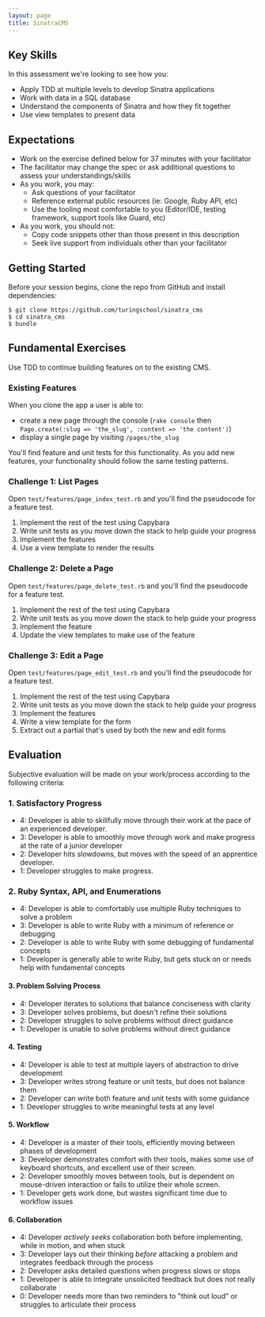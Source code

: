 ```yaml
---
layout: page
title: SinatraCMS
---
```


## Key Skills

In this assessment we're looking to see how you:

* Apply TDD at multiple levels to develop Sinatra applications
* Work with data in a SQL database
* Understand the components of Sinatra and how they fit together
* Use view templates to present data

## Expectations

* Work on the exercise defined below for 37 minutes with your facilitator
* The facilitator may change the spec or ask additional questions to assess your understandings/skills
* As you work, you may:
  * Ask questions of your facilitator
  * Reference external public resources (ie: Google, Ruby API, etc)
  * Use the tooling most comfortable to you (Editor/IDE, testing framework, support tools like Guard, etc)
* As you work, you should not:
  * Copy code snippets other than those present in this description
  * Seek live support from individuals other than your facilitator

## Getting Started

Before your session begins, clone the repo from GitHub and install dependencies:

``` shell
$ git clone https://github.com/turingschool/sinatra_cms
$ cd sinatra_cms
$ bundle
```

## Fundamental Exercises

Use TDD to continue building features on to the existing CMS.

### Existing Features

When you clone the app a user is able to:

* create a new page through the console (`rake console` then `Page.create(:slug => 'the_slug', :content => 'the content')`)
* display a single page by visiting `/pages/the_slug`

You'll find feature and unit tests for this functionality. As you add new features,
your functionality should follow the same testing patterns.

### Challenge 1: List Pages

Open `test/features/page_index_test.rb` and you'll find the
pseudocode for a feature test.

1. Implement the rest of the test using Capybara
2. Write unit tests as you move down the stack to help guide your progress
3. Implement the features
4. Use a view template to render the results

### Challenge 2: Delete a Page

Open `test/features/page_delete_test.rb` and you'll find the
pseudocode for a feature test.

1. Implement the rest of the test using Capybara
2. Write unit tests as you move down the stack to help guide your progress
3. Implement the feature
4. Update the view templates to make use of the feature

### Challenge 3: Edit a Page

Open `test/features/page_edit_test.rb` and you'll find the
pseudocode for a feature test.

1. Implement the rest of the test using Capybara
2. Write unit tests as you move down the stack to help guide your progress
3. Implement the features
4. Write a view template for the form
5. Extract out a partial that's used by both the new and edit forms

## Evaluation

Subjective evaluation will be made on your work/process according to the following criteria:

### 1. Satisfactory Progress

* 4: Developer is able to skillfully move through their work at the pace of an
experienced developer.
* 3: Developer is able to smoothly move through work and make progress at the
rate of a junior developer
* 2: Developer hits slowdowns, but moves with the speed of an apprentice developer.
* 1: Developer struggles to make progress.

### 2. Ruby Syntax, API, and Enumerations

* 4: Developer is able to comfortably use multiple Ruby techniques to solve a problem
* 3: Developer is able to write Ruby with a minimum of reference or debugging
* 2: Developer is able to write Ruby with some debugging of fundamental concepts
* 1: Developer is generally able to write Ruby, but gets stuck on or needs help
with fundamental concepts

#### 3. Problem Solving Process

* 4: Developer iterates to solutions that balance conciseness with clarity
* 3: Developer solves problems, but doesn't refine their solutions
* 2: Developer struggles to solve problems without direct guidance
* 1: Developer is unable to solve problems without direct guidance

#### 4. Testing

* 4: Developer is able to test at multiple layers of abstraction to drive
development
* 3: Developer writes strong feature or unit tests, but does not balance them
* 2: Developer can write both feature and unit tests with some guidance
* 1: Developer struggles to write meaningful tests at any level

#### 5. Workflow

* 4: Developer is a master of their tools, efficiently moving between phases of development
* 3: Developer demonstrates comfort with their tools, makes some use of keyboard
shortcuts, and excellent use of their screen.
* 2: Developer smoothly moves between tools, but is dependent on mouse-driven
interaction or fails to utilize their whole screen.
* 1: Developer gets work done, but wastes significant time due to workflow issues

#### 6. Collaboration

* 4: Developer *actively seeks* collaboration both before implementing, while in motion, and when stuck
* 3: Developer lays out their thinking *before* attacking a problem and integrates feedback through the process
* 2: Developer asks detailed questions when progress slows or stops
* 1: Developer is able to integrate unsolicited feedback but does not really collaborate
* 0: Developer needs more than two reminders to "think out loud" or struggles to articulate their process

